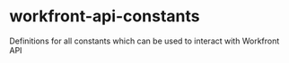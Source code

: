 # workfront-api-constants
Definitions for all constants which can be used to interact with Workfront API
